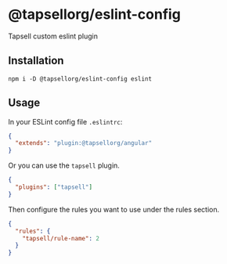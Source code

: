 # @tapsellorg/eslint-config

Tapsell custom eslint plugin

## Installation

```
npm i -D @tapsellorg/eslint-config eslint
```

## Usage

In your ESLint config file `.eslintrc`:

```json
{
  "extends": "plugin:@tapsellorg/angular"
}
```

Or you can use the `tapsell` plugin.

```json
{
  "plugins": ["tapsell"]
}
```

Then configure the rules you want to use under the rules section.

```json
{
  "rules": {
    "tapsell/rule-name": 2
  }
}
```
